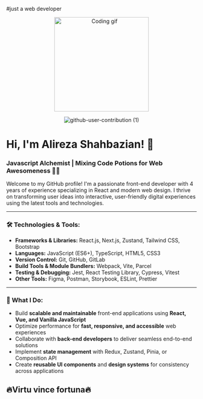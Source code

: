 #just a web developer

<p align="center" border-radius: 12px;>
  <img src="https://user-images.githubusercontent.com/85369490/154224043-b72031a3-55e4-44fd-8250-9b8456f02e3d.gif" alt="Coding gif" width="250">   
</p>

<div align=center>
    
 ![github-user-contribution (1)](https://user-images.githubusercontent.com/97861491/171216843-3ace5e2b-1297-4cc9-9314-6173b3bd2d39.svg)
    
</div>

# Hi, I'm Alireza Shahbazian! 👋

### Javascript Alchemist | Mixing Code Potions for Web Awesomeness 🔮✨

Welcome to my GitHub profile! I'm a passionate front-end developer with 4 years of experience specializing in React and modern web design. I thrive on transforming user ideas into interactive, user-friendly digital experiences using the latest tools and technologies.

---

### 🛠️ Technologies & Tools:

- **Frameworks & Libraries:** React.js, Next.js, Zustand, Tailwind CSS, Bootstrap  
- **Languages:** JavaScript (ES6+), TypeScript, HTML5, CSS3
- **Version Control:** Git, GitHub, GitLab  
- **Build Tools & Module Bundlers:** Webpack, Vite, Parcel  
- **Testing & Debugging:** Jest, React Testing Library, Cypress, Vitest  
- **Other Tools:** Figma, Postman, Storybook, ESLint, Prettier  

---

### 🌟 What I Do:

- Build **scalable and maintainable** front-end applications using **React, Vue, and Vanilla JavaScript**  
- Optimize performance for **fast, responsive, and accessible** web experiences  
- Collaborate with **back-end developers** to deliver seamless end-to-end solutions  
- Implement **state management** with Redux, Zustand, Pinia, or Composition API  
- Create **reusable UI components** and **design systems** for consistency across applications  


## 🔥Virtu vince fortuna🔥
